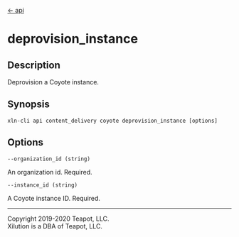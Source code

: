 [<- api](../../../api/index.md)

# deprovision_instance

## Description

Deprovision a Coyote instance.

## Synopsis

```
xln-cli api content_delivery coyote deprovision_instance [options]
```

## Options

`--organization_id (string)`

An organization id. Required.

`--instance_id (string)`

A Coyote instance ID. Required.

---
Copyright 2019-2020 Teapot, LLC.  
Xilution is a DBA of Teapot, LLC.
